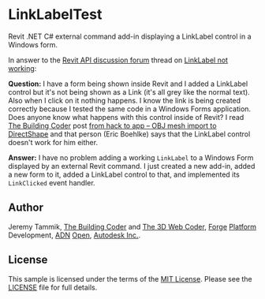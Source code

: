 # LinkLabelTest

Revit .NET C# external command add-in displaying a LinkLabel control in a Windows form.

In answer to
the [Revit API discussion forum](http://forums.autodesk.com/t5/revit-api/bd-p/160) thread 
on [LinkLabel not working](http://forums.autodesk.com/t5/revit-api-forum/linklabel-not-working/m-p/6766584):

**Question:** I have a form being shown inside Revit and I added a LinkLabel control but it's not being shown as a Link (it's all grey like the normal text). Also when I click on it nothing happens. I know the link is being created correctly because I tested the same code in a Windows Forms application. Does anyone know what happens with this control inside of Revit?
I read [The Building Coder](http://thebuildingcoder.typepad.com)
post [from hack to app &ndash; OBJ mesh import to DirectShape](http://thebuildingcoder.typepad.com/blog/2015/02/from-hack-to-app-obj-mesh-import-to-directshape.html) and 
that person (Eric Boehlke) says that the LinkLabel control doesn't work for him either.
 
 **Answer:** I have no problem adding a working `LinkLabel` to a Windows Form displayed by an external Revit command.
 I just created a new add-in, added a new form to it, added a LinkLabel control to that, and implemented its `LinkClicked` event handler.


## Author

Jeremy Tammik,
[The Building Coder](http://thebuildingcoder.typepad.com) and
[The 3D Web Coder](http://the3dwebcoder.typepad.com),
[Forge](http://forge.autodesk.com) [Platform](https://developer.autodesk.com) Development,
[ADN](http://www.autodesk.com/adn)
[Open](http://www.autodesk.com/adnopen),
[Autodesk Inc.](http://www.autodesk.com).


## License

This sample is licensed under the terms of the [MIT License](http://opensource.org/licenses/MIT).
Please see the [LICENSE](LICENSE) file for full details.


